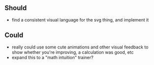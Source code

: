 ## Should

- find a consistent visual language for the svg thing, and implement it

## Could

- really could use some cute animations and other visual feedback to show whether you're improving, a calculation was good, etc
- expand this to a "math intuition" trainer?
